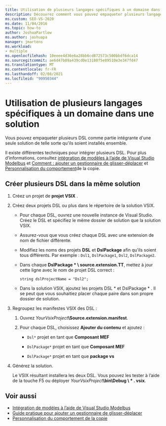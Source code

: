 ```yaml
---
title: Utilisation de plusieurs langages spécifiques à un domaine dans une solution
description: Découvrez comment vous pouvez empaqueter plusieurs langages spécifiques à un domaine (DSL) dans le cadre d’une solution unique afin qu’ils soient installés ensemble.
ms.custom: SEO-VS-2020
ms.date: 11/04/2016
ms.topic: how-to
author: JoshuaPartlow
ms.author: joshuapa
manager: jmartens
ms.workload:
- multiple
ms.openlocfilehash: 10eeee4d36e6a28bb6cd872573c500bbdf6dca14
ms.sourcegitcommit: ae6d47b09a439cd0e13180f5e89510e3e347fd47
ms.translationtype: MT
ms.contentlocale: fr-FR
ms.lasthandoff: 02/08/2021
ms.locfileid: "99950344"
---
```

# <a name="multiple-dsls-in-one-solution"></a>Utilisation de plusieurs langages spécifiques à un domaine dans une solution

Vous pouvez empaqueter plusieurs DSL comme partie intégrante d'une seule solution de telle sorte qu'ils soient installés ensemble.

Il existe différentes techniques pour intégrer plusieurs DSL. Pour plus d’informations, consultez [intégration de modèles à l’aide de Visual Studio Modelbus](../modeling/integrating-models-by-using-visual-studio-modelbus.md) et [Comment : ajouter un gestionnaire de glisser-déplacer](../modeling/how-to-add-a-drag-and-drop-handler.md) et [Personnalisation du comportement](../modeling/customizing-copy-behavior.md)de la copie.

## <a name="build-more-than-one-dsl-in-the-same-solution"></a>Créer plusieurs DSL dans la même solution

1. Créez un projet de **projet VSIX** .

2. Créez deux projets DSL ou plus dans le répertoire de la solution VSIX.

   - Pour chaque DSL, ouvrez une nouvelle instance de Visual Studio. Créez le DSL et spécifiez le même dossier de solution que la solution VSIX.

   - Assurez-vous que vous créez chaque DSL avec une extension de nom de fichier différente.

   - Modifiez les noms des projets **DSL** et **DslPackage** afin qu’ils soient tous différents. Par exemple : `Dsl1`, `DslPackage1`, `Dsl2`, `DslPackage2`.

   - Dans chaque **DslPackage \* \ source.extension.TT**, mettez à jour cette ligne avec le nom de projet DSL correct :

      `string dslProjectName = "Dsl2";`

   - Dans la solution VSIX, ajoutez les projets DSL * et DslPackage \* . Il se peut que vous souhaitiez placer chaque paire dans son propre dossier de solution.

2. Regroupez les manifestes VSIX des DSL :

   1. Ouvrez _YourVsixProject_**\Source.extension.manifest**.

   2. Pour chaque DSL, choisissez **Ajouter du contenu** et ajoutez :

       - `Dsl*` projet en tant que **Composant MEF**

       - `DslPackage*` projet en tant que **Composant MEF**

       - `DslPackage*` projet en tant que **package vs**

3. Générez la solution.

   Le VSIX résultant installera les deux DSL. Vous pouvez les tester à l’aide de la touche F5 ou déployer _YourVsixProject_**\bin\Debug \\ \* . vsix**.

## <a name="see-also"></a>Voir aussi

- [Intégration de modèles à l’aide de Visual Studio Modelbus](../modeling/integrating-models-by-using-visual-studio-modelbus.md)
- [Guide pratique pour ajouter un gestionnaire de glisser-déplacer](../modeling/how-to-add-a-drag-and-drop-handler.md)
- [Personnalisation du comportement de la copie](../modeling/customizing-copy-behavior.md)